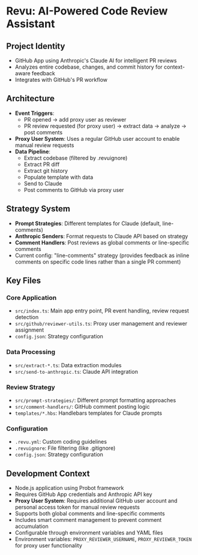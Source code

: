 # Revu: AI-Powered Code Review Assistant

## Project Identity

- GitHub App using Anthropic's Claude AI for intelligent PR reviews
- Analyzes entire codebase, changes, and commit history for context-aware feedback
- Integrates with GitHub's PR workflow

## Architecture

- **Event Triggers**: 
  - PR opened → add proxy user as reviewer
  - PR review requested (for proxy user) → extract data → analyze → post comments
- **Proxy User System**: Uses a regular GitHub user account to enable manual review requests
- **Data Pipeline**:
  - Extract codebase (filtered by .revuignore)
  - Extract PR diff
  - Extract git history
  - Populate template with data
  - Send to Claude
  - Post comments to GitHub via proxy user

## Strategy System

- **Prompt Strategies**: Different templates for Claude (default, line-comments)
- **Anthropic Senders**: Format requests to Claude API based on strategy
- **Comment Handlers**: Post reviews as global comments or line-specific comments
- Current config: "line-comments" strategy (provides feedback as inline comments on specific code lines rather than a single PR comment)

## Key Files

### Core Application

- `src/index.ts`: Main app entry point, PR event handling, review request detection
- `src/github/reviewer-utils.ts`: Proxy user management and reviewer assignment
- `config.json`: Strategy configuration

### Data Processing

- `src/extract-*.ts`: Data extraction modules
- `src/send-to-anthropic.ts`: Claude API integration

### Review Strategy

- `src/prompt-strategies/`: Different prompt formatting approaches
- `src/comment-handlers/`: GitHub comment posting logic
- `templates/*.hbs`: Handlebars templates for Claude prompts

### Configuration

- `.revu.yml`: Custom coding guidelines
- `.revuignore`: File filtering (like .gitignore)
- `config.json`: Strategy configuration

## Development Context

- Node.js application using Probot framework
- Requires GitHub App credentials and Anthropic API key
- **Proxy User System**: Requires additional GitHub user account and personal access token for manual review requests
- Supports both global comments and line-specific comments
- Includes smart comment management to prevent comment accumulation
- Configurable through environment variables and YAML files
- Environment variables: `PROXY_REVIEWER_USERNAME`, `PROXY_REVIEWER_TOKEN` for proxy user functionality

